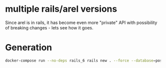 # multiple rails/arel versions
Since arel is in rails, it has become even more "private" API with possibility of breaking changes - lets see how it goes.


# Generation
```bash
docker-compose run --no-deps rails_6 rails new . --force --database=postgresql
```
